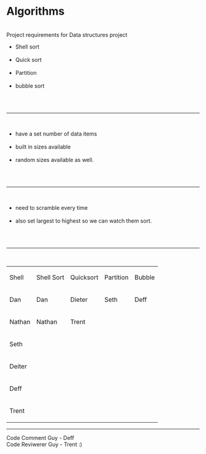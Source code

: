 # Algorithms
<br>
Project requirements for Data structures project<br>
<ul>
<li>Shell sort</li><br>
<li>Quick sort</li><br>
<li>Partition</li><br>
<li>bubble sort</li><br>
</ul>
<br><hr><br>
<ul>
<li>have a set number of data items</li><br>
<li>built in sizes available</li><br>
<li>random sizes available as well.</li><br>
</ul>
<br><hr><br>
<ul>
<li>need to scramble every time</li><br>
<li>also set largest to highest so we can watch them sort.</li><br>
</ul>
<br><hr><br>

<table >
 <tr>
  <td >
  <p >Shell</p>
  </td>
  <td >
  <p >Shell Sort</p>
  </td>
  <td >
  <p >Quicksort</p>
  </td>
  <td >
  <p >Partition</p>
  </td>
  <td >
  <p >Bubble</p>
  </td>
 </tr>
 <tr>
  <td >
  <p >Dan</p>
  </td>
  <td >
  <p >Dan</p>
  </td>
  <td >
  <p >Dieter</p>
  </td>
  <td>
  <p >Seth</p>
  </td>
  <td >
  <p >Deff</p>
  </td>
 </tr>
 <tr>
  <td >
  <p >Nathan</p>
  </td>
  <td >
  <p >Nathan</p>
  </td>
  <td >
  <p >Trent</p>
  </td>
  <td ></td>
  <td ></td>
 </tr>
 <tr>
  <td >
  <p >Seth</p>
  </td>
  <td ></td>
  <td ></td>
  <td ></td>
  <td ></td>
 </tr>
 <tr>
  <td >
  <p >Deiter</p>
  </td>
  <td ></td>
  <td ></td>
  <td ></td>
  <td ></td>
 </tr>
 <tr>
  <td >
  <p >Deff</p>
  </td>
  <td ></td>
  <td ></td>
  <td ></td>
  <td ></td>
 </tr>
 <tr>
  <td >
  <p >Trent</p>
  </td>
  <td >
  <p >&nbsp;</p>
  </td>
  <td >
  <p >&nbsp;</p>
  </td>
  <td >
  <p >&nbsp;</p>
  </td>
  <td >
  <p >&nbsp;</p>
  </td>
 </tr>
</table>


<hr>
Code Comment Guy - Deff<br>
Code Reviwerer Guy - Trent :)

